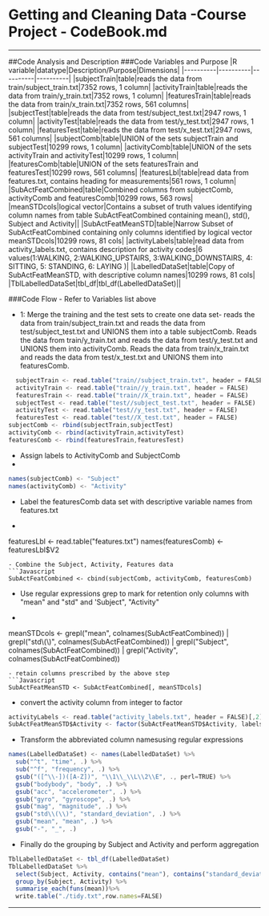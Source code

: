 # Getting and Cleaning Data -Course Project - CodeBook.md

---
##Code Analysis and Description
###Code Variables and Purpose
|R variable|datatype|Description/Purpose|Dimensions|
|----------|----------|----------|----------|
|subjectTrain|table|reads the data from train/subject_train.txt|7352 rows, 1 column|
|activityTrain|table|reads the data from train/y_train.txt|7352 rows, 1 column|
|featuresTrain|table|reads the data from train/x_train.txt|7352 rows, 561 columns|
|subjectTest|table|reads the data from test/subject_test.txt|2947 rows, 1 column|
|activityTest|table|reads the data from test/y_test.txt|2947 rows, 1 column|
|featuresTest|table|reads the data from test/x_test.txt|2947 rows, 561 columns|
|subjectComb|table|UNION of the sets subjectTrain and subjectTest|10299 rows, 1 column|
|activityComb|table|UNION of the sets activityTrain and activityTest|10299 rows, 1 column|
|featuresComb|table|UNION of the sets featuresTrain and featuresTest|10299 rows, 561 columns|
|featuresLbl|table|read data from features.txt, contains heading for measurements|561 rows, 1 column|
|SubActFeatCombined|table|Combined columns from subjectComb, activityComb and featuresComb|10299 rows, 563 rows|
|meanSTDcols|logical vector|Contains a subset of truth values identifying column names from table SubActFeatCombined containing mean(), std(), Subject and Activity||
|SubActFeatMeanSTD|table|Narrow Subset of SubActFeatCombined containing only columns identified by logical vector meanSTDcols|10299 rows, 81 cols|
|activityLabels|table|read data from activity_labels.txt, contains description for activity codes|6 values(1:WALKING, 2:WALKING_UPSTAIRS, 3:WALKING_DOWNSTAIRS, 4: SITTING, 5: STANDING, 6: LAYING )|
|LabelledDataSet|table|Copy of SubActFeatMeanSTD, with descriptive column names|10299 rows, 81 cols|
|TblLabelledDataSet|tbl_df|tbl_df(LabelledDataSet)||

###Code Flow - Refer to Variables list above
- 1: Merge the training and the test sets to create one data set- reads the data from train/subject_train.txt and reads the data from test/subject_test.txt and UNIONS them into a table subjectComb. Reads the data from train/y_train.txt and reads the data from test/y_test.txt and UNIONS them into activityComb. Reads the data from train/x_train.txt and reads the data from test/x_test.txt and UNIONS them into featuresComb.
```Javascript
  subjectTrain <- read.table("train//subject_train.txt", header = FALSE)
  activityTrain <- read.table("train//y_train.txt", header = FALSE)
  featuresTrain <- read.table("train//X_train.txt", header = FALSE)
  subjectTest <- read.table("test//subject_test.txt", header = FALSE)
  activityTest <- read.table("test//y_test.txt", header = FALSE)
  featuresTest <- read.table("test//X_test.txt", header = FALSE)
subjectComb <- rbind(subjectTrain,subjectTest)
activityComb <- rbind(activityTrain,activityTest)
featuresComb <- rbind(featuresTrain,featuresTest)
```

- Assign labels to ActivityComb and SubjectComb
- 
```Javascript
names(subjectComb) <- "Subject"
names(activityComb) <- "Activity"
```
- Label the featuresComb data set with descriptive variable names from features.txt
- ```Javascript
featuresLbl <- read.table("features.txt")
names(featuresComb) <- featuresLbl$V2
```
- Combine the Subject, Activity, Features data
```Javascript
SubActFeatCombined <- cbind(subjectComb, activityComb, featuresComb)
```
- Use regular expressions grep to mark for retention only columns with "mean" and "std" and 'Subject", "Activity"
- ```Javascript
meanSTDcols <-  grepl("mean", colnames(SubActFeatCombined)) | 
                grepl("std\\(\\)", colnames(SubActFeatCombined)) |
                grepl("Subject", colnames(SubActFeatCombined)) |
                grepl("Activity", colnames(SubActFeatCombined)) 
```
- retain columns prescribed by the above step
```Javascript
SubActFeatMeanSTD <- SubActFeatCombined[, meanSTDcols]
```
- convert the activity column from integer to factor
```Javascript
activityLabels <- read.table("activity_labels.txt", header = FALSE)[,2]
SubActFeatMeanSTD$Activity <- factor(SubActFeatMeanSTD$Activity, labels=activityLabels)
```
- Transform the abbreviated column namesusing regular expressions
```Javascript
names(LabelledDataSet) <- names(LabelledDataSet) %>%
  sub("^t", "time", .) %>%            
  sub("^f", "frequency", .) %>%
  gsub("([^\\-])([A-Z])", "\\1\\_\\L\\2\\E", ., perl=TRUE) %>%
  gsub("bodybody", "body", .) %>%
  gsub("acc", "accelerometer", .) %>%  
  gsub("gyro", "gyroscope", .) %>%
  gsub("mag", "magnitude", .) %>%
  gsub("std\\(\\)", "standard_deviation", .) %>%
  gsub("mean", "mean", .) %>%
  gsub("-", "_", .)
```
- Finally do the grouping by Subject and Activity and perform aggregation
```Javascript
TblLabelledDataSet <- tbl_df(LabelledDataSet)
TblLabelledDataSet %>%
  select(Subject, Activity, contains("mean"), contains("standard_deviation")) %>%
  group_by(Subject, Activity) %>%
  summarise_each(funs(mean))%>%
  write.table("./tidy.txt",row.names=FALSE)
```
---

